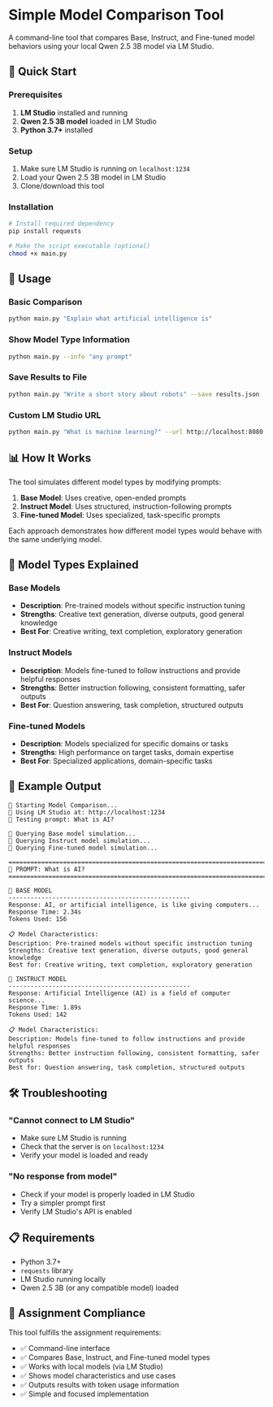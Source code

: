 # Simple Model Comparison Tool

A command-line tool that compares Base, Instruct, and Fine-tuned model behaviors using your local Qwen 2.5 3B model via LM Studio.

## 🚀 Quick Start

### Prerequisites
1. **LM Studio** installed and running
2. **Qwen 2.5 3B model** loaded in LM Studio
3. **Python 3.7+** installed

### Setup
1. Make sure LM Studio is running on `localhost:1234`
2. Load your Qwen 2.5 3B model in LM Studio
3. Clone/download this tool

### Installation
```bash
# Install required dependency
pip install requests

# Make the script executable (optional)
chmod +x main.py
```

## 🎯 Usage

### Basic Comparison
```bash
python main.py "Explain what artificial intelligence is"
```

### Show Model Type Information
```bash
python main.py --info "any prompt"
```

### Save Results to File
```bash
python main.py "Write a short story about robots" --save results.json
```

### Custom LM Studio URL
```bash
python main.py "What is machine learning?" --url http://localhost:8080
```

## 📊 How It Works

The tool simulates different model types by modifying prompts:

1. **Base Model**: Uses creative, open-ended prompts
2. **Instruct Model**: Uses structured, instruction-following prompts  
3. **Fine-tuned Model**: Uses specialized, task-specific prompts

Each approach demonstrates how different model types would behave with the same underlying model.

## 🔧 Model Types Explained

### Base Models
- **Description**: Pre-trained models without specific instruction tuning
- **Strengths**: Creative text generation, diverse outputs, good general knowledge
- **Best For**: Creative writing, text completion, exploratory generation

### Instruct Models  
- **Description**: Models fine-tuned to follow instructions and provide helpful responses
- **Strengths**: Better instruction following, consistent formatting, safer outputs
- **Best For**: Question answering, task completion, structured outputs

### Fine-tuned Models
- **Description**: Models specialized for specific domains or tasks
- **Strengths**: High performance on target tasks, domain expertise
- **Best For**: Specialized applications, domain-specific tasks

## 📝 Example Output

```
🚀 Starting Model Comparison...
📡 Using LM Studio at: http://localhost:1234
💭 Testing prompt: What is AI?

🔄 Querying Base model simulation...
🔄 Querying Instruct model simulation...
🔄 Querying Fine-tuned model simulation...

================================================================================
📝 PROMPT: What is AI?
================================================================================

🤖 BASE MODEL
--------------------------------------------------
Response: AI, or artificial intelligence, is like giving computers...
Response Time: 2.34s
Tokens Used: 156

📋 Model Characteristics:
Description: Pre-trained models without specific instruction tuning
Strengths: Creative text generation, diverse outputs, good general knowledge
Best for: Creative writing, text completion, exploratory generation

🤖 INSTRUCT MODEL
--------------------------------------------------
Response: Artificial Intelligence (AI) is a field of computer science...
Response Time: 1.89s
Tokens Used: 142

📋 Model Characteristics:
Description: Models fine-tuned to follow instructions and provide helpful responses
Strengths: Better instruction following, consistent formatting, safer outputs
Best for: Question answering, task completion, structured outputs
```

## 🛠️ Troubleshooting

### "Cannot connect to LM Studio"
- Make sure LM Studio is running
- Check that the server is on `localhost:1234`
- Verify your model is loaded and ready

### "No response from model"
- Check if your model is properly loaded in LM Studio
- Try a simpler prompt first
- Verify LM Studio's API is enabled

## 📋 Requirements

- Python 3.7+
- `requests` library
- LM Studio running locally
- Qwen 2.5 3B (or any compatible model) loaded

## 🎯 Assignment Compliance

This tool fulfills the assignment requirements:
- ✅ Command-line interface
- ✅ Compares Base, Instruct, and Fine-tuned model types
- ✅ Works with local models (via LM Studio)
- ✅ Shows model characteristics and use cases
- ✅ Outputs results with token usage information
- ✅ Simple and focused implementation
